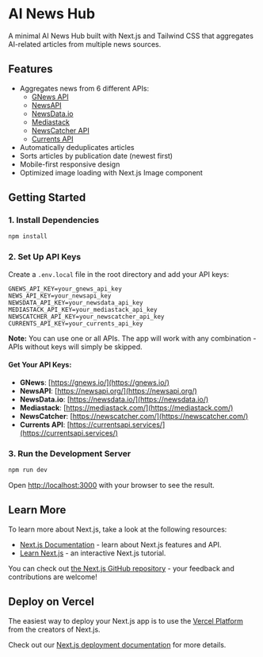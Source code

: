 # AI News Hub

A minimal AI News Hub built with Next.js and Tailwind CSS that aggregates AI-related articles from multiple news sources.

## Features

- Aggregates news from 6 different APIs:
  - [GNews API](https://gnews.io/)
  - [NewsAPI](https://newsapi.org/)
  - [NewsData.io](https://newsdata.io/)
  - [Mediastack](https://mediastack.com/)
  - [NewsCatcher API](https://newscatcher.com/)
  - [Currents API](https://currentsapi.services/)
- Automatically deduplicates articles
- Sorts articles by publication date (newest first)
- Mobile-first responsive design
- Optimized image loading with Next.js Image component

## Getting Started

### 1. Install Dependencies

```bash
npm install
```

### 2. Set Up API Keys

Create a `.env.local` file in the root directory and add your API keys:

```env
GNEWS_API_KEY=your_gnews_api_key
NEWS_API_KEY=your_newsapi_key
NEWSDATA_API_KEY=your_newsdata_api_key
MEDIASTACK_API_KEY=your_mediastack_api_key
NEWSCATCHER_API_KEY=your_newscatcher_api_key
CURRENTS_API_KEY=your_currents_api_key
```

**Note:** You can use one or all APIs. The app will work with any combination - APIs without keys will simply be skipped.

#### Get Your API Keys:

- **GNews**: [https://gnews.io/](https://gnews.io/)
- **NewsAPI**: [https://newsapi.org/](https://newsapi.org/)
- **NewsData.io**: [https://newsdata.io/](https://newsdata.io/)
- **Mediastack**: [https://mediastack.com/](https://mediastack.com/)
- **NewsCatcher**: [https://newscatcher.com/](https://newscatcher.com/)
- **Currents API**: [https://currentsapi.services/](https://currentsapi.services/)

### 3. Run the Development Server

```bash
npm run dev
```

Open [http://localhost:3000](http://localhost:3000) with your browser to see the result.

## Learn More

To learn more about Next.js, take a look at the following resources:

- [Next.js Documentation](https://nextjs.org/docs) - learn about Next.js features and API.
- [Learn Next.js](https://nextjs.org/learn) - an interactive Next.js tutorial.

You can check out [the Next.js GitHub repository](https://github.com/vercel/next.js) - your feedback and contributions are welcome!

## Deploy on Vercel

The easiest way to deploy your Next.js app is to use the [Vercel Platform](https://vercel.com/new?utm_medium=default-template&filter=next.js&utm_source=create-next-app&utm_campaign=create-next-app-readme) from the creators of Next.js.

Check out our [Next.js deployment documentation](https://nextjs.org/docs/app/building-your-application/deploying) for more details.
